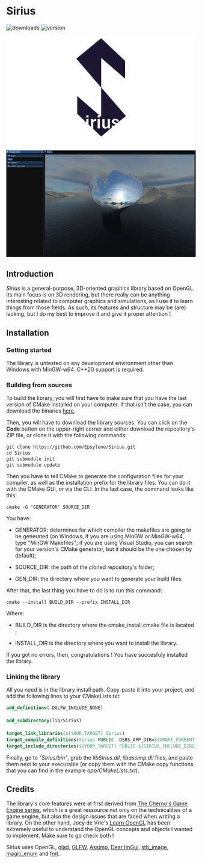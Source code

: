# Sirius

![downloads](https://img.shields.io/github/downloads/epsylene/Sirius/total?style=flat-square)
![version](https://img.shields.io/github/v/release/epsylene/Sirius?color=blue&label=version&style=flat-square)

![Sirius logo](imgs/Sirius.png)

![A window containing several panels with options and a scene containing objects.](imgs/app.png "Sirius app window")

## Introduction

*Sirius* is a general-purpose, 3D-oriented graphics library based on OpenGL. Its main focus is on 3D rendering, but there
really can be anything interesting related to computer graphics and simulations, as I use it to learn things from
those fields. As such, its features and structure may be (are) lacking, but I do my best to improve it and give it proper
attention !

## Installation
### Getting started

The library is untested on any development
environment other than Windows with MinGW-w64. C++20
support is required.

### Building from sources

To build the library, you will first have
to make sure that you have the last version
of CMake installed on your computer. If
that isn't the case, you can download the 
binaries [here](https://cmake.org/download/).

Then, you will have to download the library
sources. You can click on the **Code** button
on the upper-right corner and either download
the repository's ZIP file, or clone
it with the following commands:

```shell
git clone https://github.com/Epsylene/Sirius.git
cd Sirius
git submodule init
git submodule update
```

Then you have to tell CMake to generate
the configuration files for your compiler,
as well as the installation prefix for the
library files. You can do it with the CMake
GUI, or via the CLI. In the last case, the
command looks like this:

```shell
cmake -G "GENERATOR" SOURCE_DIR
```

You have:
* GENERATOR: determines for which
  compiler the makefiles are going to be 
  generated (on Windows, if you are using
  MinGW or MinGW-w64, type "MinGW Makefiles";
  if you are using Visual Studio, you can search for 
  your version's CMake generator, but it should be the
  one chosen by default);

* SOURCE_DIR: the path of the cloned
  repository's folder;

* GEN_DIR: the directory where you want to generate your build files.

After that, the last thing you have to do is to run this
command:

```shell
cmake --install BUILD_DIR --prefix INSTALL_DIR
```

Where:
* BUILD_DIR is the directory where the cmake_install.cmake file is located ;

* INSTALL_DIR is the directory where you want to install the library.

If you got no errors, then, congratulations ! You have succesfuly installed the library.

### Linking the library

All you need is in the library install path.
Copy-paste it into your project, and add the
following lines to your CMakeLists.txt:

```cmake
add_definitions(-DGLFW_INCLUDE_NONE)

add_subdirectory(lib/Sirius)

target_link_libraries(${YOUR_TARGET} Sirius)
target_compile_definitions(Sirius PUBLIC -DSRS_APP_DIR=${CMAKE_CURRENT_SOURCE_DIR})
target_include_directories(${YOUR_TARGET} PUBLIC ${SIRIUS_INCLUDE_DIRS})
```

Finally, go to *"Sirius/bin"*, grab the *libSirius.dll*, *libassimp.dll* files, and paste them next to
your executable (or copy them with the CMake copy functions
that you can find in the example *app/CMakeLists.txt*).

## Credits

The library's core features were at first
derived from [The Cherno's
Game Engine series](https://www.youtube.com/playlist?list=PLlrATfBNZ98dC-V-N3m0Go4deliWHPFwT),
which is a great ressource not only on
the technicalities of a game engine,
but also the design issues that are faced
when writing a library. On the other hand, 
Joey de Vrie's [Learn OpenGL](https://learnopengl.com/) 
has been extremely useful to understand the OpenGL concepts
and objects I wanted to implement. Make sure to go check both !

Sirius uses OpenGL, [glad](https://glad.dav1d.de/), [GLFW](https://www.glfw.org/),
[Assimp](https://www.assimp.org/), [Dear ImGui](https://github.com/ocornut/imgui),
[stb_image](https://github.com/nothings/stb/blob/master/stb_image.h), 
[magic_enum](https://github.com/Neargye/magic_enum) 
and [fmt](https://github.com/fmtlib/fmt).
